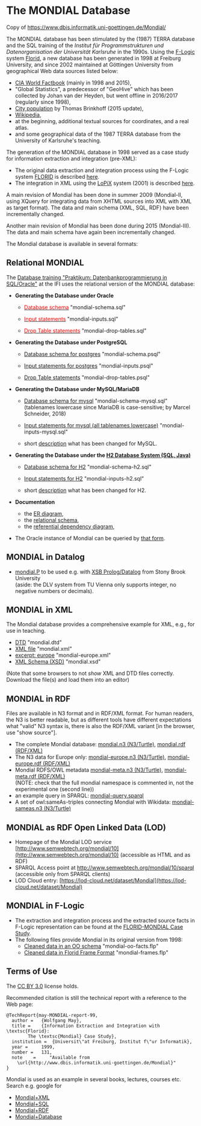 # The MONDIAL Database

Copy of https://www.dbis.informatik.uni-goettingen.de/Mondial/

The MONDIAL database has been stimulated by the (1987) TERRA database and the SQL training of the _Institut für Programmstrukturen und Datenorganisation der Universität Karlsruhe_ in the 1990s. Using the [F-Logic](https://en.wikipedia.org/wiki/F-Logic) system [Florid](http://dbis.informatik.uni-freiburg.de/index.php?project=Florid), a new database has been generated in 1998 at Freiburg University, and since 2002 maintained at Göttingen University from geographical Web data sources listed below:

*   [CIA World Factbook](https://www.cia.gov/library/publications/the-world-factbook/) (mainly in 1998 and 2015),
*   "Global Statistics", a predecessor of "GeoHive" which has been collected by Johan van der Heyden, but went offline in 2016/2017 (regularly since 1998),
*   [City population](http://www.citypopulation.de) by Thomas Brinkhoff (2015 update),
*   [Wikipedia](https://www.wikipedia.org/),
*   at the beginning, additional textual sources for coordinates, and a real atlas.
*   and some geographical data of the 1987 TERRA database from the University of Karlsruhe's teaching.

The generation of the MONDIAL database in 1998 served as a case study for information extraction and integration (pre-XML):

*   The original data extraction and integration process using the F-Logic system [FLORID](http://www.informatik.uni-freiburg.de/~dbis/florid/) is described [here](https://www.dbis.informatik.uni-goettingen.de/Mondial/Mondial-FL/).
*   The integration in XML using the [LoPiX](https://www.dbis.informatik.uni-goettingen.de/lopix/) system (2001) is described [here](https://www.dbis.informatik.uni-goettingen.de/lopix/lopix-mondial.html).

A main revision of Mondial has been done in summer 2009 (Mondial-II, using XQuery for integrating data from XHTML sources into XML with XML as target format). The data and main schema (XML, SQL, RDF) have been incrementally changed.

Another main revision of Mondial has been done during 2015 (Mondial-III). The data and main schema have again been incrementally changed.

The Mondial database is available in several formats:

## Relational MONDIAL

The [Database training "Praktikum: Datenbankprogrammierung in SQL/Oracle"](http://dbis.informatik.uni-goettingen.de/Teaching/DBP/) at the IFI uses the relational version of the MONDIAL database:

*   **Generating the Database under Oracle**
    *   [<font color="red">Database schema</font>](mondial-schema.sql) "mondial-schema.sql"  

    *   [<font color="red">Input statements</font>](mondial-inputs.sql) "mondial-inputs.sql"
    *   [<font color="red">Drop Table statements</font>](mondial-drop-tables.sql) "mondial-drop-tables.sql"

*   **Generating the Database under PostgreSQL**
    *   [Database schema for postgres](mondial-schema.psql) "mondial-schema.psql"  

    *   [Input statements for postgres](mondial-inputs.psql) "mondial-inputs.psql"
    *   [Drop Table statements](mondial-drop-tables.psql) "mondial-drop-tables.psql"

*   **Generating the Database under MySQL/MariaDB**

    *   [Database schema for mysql](mondial-schema-mysql.sql) "mondial-schema-mysql.sql" (tablenames lowercase since MariaDB is case-sensitive; by Marcel Schneider, 2018)  

    *   [Input statements for mysql (all tablenames lowercase)](mondial-inputs-mysql.sql) "mondial-inputs-mysql.sql"
    *   short [description](OtherDBMSs/ora2mysql.txt) what has been changed for MySQL.

*   **Generating the Database under the [H2 Database System (SQL, Java)](http://www.h2database.com/html/main.html)**

    *   [Database schema for H2](mondial-schema-h2.sql) "mondial-schema-h2.sql"  

    *   [Input statements for H2](mondial-inputs-h2.sql) "mondial-inputs-h2.sql"
    *   short [description](ora2h2.txt) what has been changed for H2.

*   **Documentation**
    *   the [ER diagram](mondial-ER.pdf),
    *   the [relational schema](mondial-RS.pdf),
    *   the [referential dependency diagram](mondial-abh.pdf),

*   The Oracle instance of Mondial can be queried by [that form](http://www.semwebtech.org/sqlfrontend).

## MONDIAL in Datalog

*   [mondial.P](mondial.P) to be used e.g. with [XSB Prolog/Datalog](http://xsb.sourceforge.net/) from Stony Brook University  
    (aside: the DLV system from TU Vienna only supports integer, no negative numbers or decimals).

## MONDIAL in XML

The Mondial database provides a comprehensive example for XML, e.g., for use in teaching.

*   [DTD](mondial.dtd) "mondial.dtd"
*   [XML file](mondial.xml) "mondial.xml"
*   [excerpt: europe](mondial-europe.xml) "mondial-europe.xml"
*   [XML Schema (XSD)](mondial.xsd) "mondial.xsd"

(Note that some browsers to not *show* XML and DTD files correctly. Download the file(s) and load them into an editor)

## MONDIAL in RDF

Files are available in N3 format and in RDF/XML format. For human readers, the N3 is better readable, but as different tools have different expectations what "valid" N3 syntax is, there is also the RDF/XML variant [in the browser, use "show source"].  

*   The complete Mondial database: [mondial.n3 (N3/Turtle)](Mondial-RDF/mondial.n3), [mondial.rdf (RDF/XML)](Mondial-RDF/mondial.rdf)
*   The N3 data for Europe only: [mondial-europe.n3 (N3/Turtle)](Mondial-RDF/mondial-europe.n3), [mondial-europe.rdf (RDF/XML)](Mondial-RDF/mondial-europe.rdf)
*   Mondial RDFS/OWL metadata [mondial-meta.n3 (N3/Turtle)](Mondial-RDF/mondial-meta.n3), [mondial-meta.rdf (RDF/XML)](Mondial-RDF/mondial-meta.rdf)  
    (NOTE: check that the full mondial namespace is commented in, not the experimental one (second line))
*   an example query in SPARQL: [mondial-query.sparql](Mondial-RDF/mondial-query.sparql)
*   A set of owl:sameAs-triples connecting Mondial with Wikidata: [mondial-sameas.n3 (N3/Turtle)](Mondial-RDF/mondial-sameas.n3)

## MONDIAL as RDF Open Linked Data (LOD)

*   Homepage of the Mondial LOD service [http://www.semwebtech.org/mondial/10](http://www.semwebtech.org/mondial/10) (accessible as HTML and as RDF)
*   SPARQL Access point at <http://www.semwebtech.org/mondial/10/sparql> (accessible only from SPARQL clients)
*   LOD Cloud entry: [https://lod-cloud.net/dataset/Mondial](https://lod-cloud.net/dataset/Mondial)

## MONDIAL in F-Logic

*   The extraction and integration process and the extracted source facts in F-Logic representation can be found at the</a> [FLORID-MONDIAL Case Study](Mondial-FL/).
*   The following files provide Mondial in its original version from 1998:
    *   [Cleaned data in an OO schema](Mondial-FL/mondial-oo-facts.flp) "mondial-oo-facts.flp"
    *   [Cleaned data in Florid Frame Format](Mondial-FL/mondial-frames.flp) "mondial-frames.flp"


## Terms of Use

The [CC BY 3.0](http://creativecommons.org/licenses/by/3.0/) license holds.

Recommended citation is still the technical report with a reference to the Web page:  

```
@TechReport{may-MONDIAL-report-99,
  author =	 {Wolfgang May},
  title =	 {Information Extraction and Integration with \textsc{Florid}:
        The \textsc{Mondial} Case Study},
  institution =  {Universit\"at Freiburg, Institut f\"ur Informatik},
  year = 	 1999,
  number =	 131,
  note    =     "Available from
    \url{http://www.dbis.informatik.uni-goettingen.de/Mondial}"
}
```

Mondial is used as an example in several books, lectures, courses etc. Search e.g. google for

*   [Mondial+XML](http://www.google.de/search?hl=de&q=Mondial+XML&btnG=Suche&meta=)
*   [Mondial+SQL](http://www.google.de/search?hl=de&q=Mondial+SQL&btnG=Suche&meta=)
*   [Mondial+RDF](http://www.google.de/search?hl=de&q=Mondial+RDF&btnG=Suche&meta=)
*   [Mondial+Database](http://www.google.de/search?hl=de&q=Mondial+Database&btnG=Suche&meta=)
